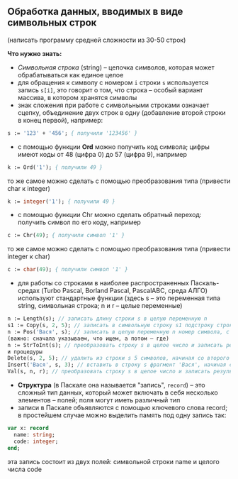 Обработка данных, вводимых в виде символьных строк 
--------------------------------------------------
(написать программу средней сложности из 30-50 строк)

**Что нужно знать:** 
* *Символьная строка* (string) – цепочка символов, которая может обрабатываться как единое целое 
* для обращения к символу с номером ```i``` строки ```s``` используется запись ```s[i]```, это говорит о том, 
что строка – особый вариант массива, в котором хранятся символы 
* знак сложения при работе с символьными строками означает сцепку, 
объединение двух строк в одну (добавление второй строки в конец первой), например:
```pascal
s := '123' + '456'; { получили '123456' }
```
* с помощью функции **Ord** можно получить код символа; цифры имеют коды от 48 (цифра 0) до 57 (цифра 9), например
```pascal
k := Ord('1'); { получили 49 } 
```
то же самое можно сделать с помощью преобразования типа (привести char к integer)
```pascal
k := integer('1'); { получили 49 }
```
* с помощью функции Chr можно сделать обратный переход: получить символ по его коду, например 
```pascal
c := Chr(49); { получили символ '1' }
```
то же самое можно сделать с помощью преобразования типа (привести integer к char)
```pascal
c := char(49); { получили символ '1' }
 ```
* для работы со строками в наиболее распространенных Паскаль-средах (Turbo Pascal, Borland Pascal, PascalABC, среда АЛГО) используют стандартные функции (здесь s – это переменная типа string, символьная строка; n и r – целые переменные) 
```pascal
n := Length(s); // записать длину строки s в целую переменную n
s1 := Copy(s, 2, 5); // записать в символьную строку s1 подстроку строки s, которая начинается с символа с номером 2 и состоит из 5 символов (важно – не со 2-го по 5-ый символ!) 
n := Pos('Вася', s); // записать в целую переменную n номер символа, с которого в строке s начинается подстрока 'Вася' (если ее нет, в переменную n записывается 0); так же можно искать отдельные символы 
(важно: сначала указываем, что ищем, а потом – где) 
n := StrToInt(s); // преобразовать строку s в целое число и записать результат в переменную n (PascalABC, Delphi) 
и процедуры 
Delete(s, 2, 5); // удалить из строки s 5 символов, начиная со второго 
Insert('Вася', s, 3); // вставить в строку s фрагмент 'Вася', начиная с третьего символа (между 3-м и 4-м) 
Val(s, n, r); // преобразовать строку s в целое число и записать результат в переменную n; если при этом произошла ошибка, в переменной r будет ноль, если все нормально – ненулевое значение 
``` 
* **Структура** (в Паскале она называется "запись", ```record```) – это сложный тип данных, который может включать в себя несколько элементов – полей; поля могут иметь различный тип 
* записи в Паскале объявляются с помощью ключевого слова record; в простейшем случае можно выделить память под одну запись так:
```pascal
var x: record 
  name: string; 
  code: integer; 
end; 
```
эта запись состоит из двух полей: символьной строки name и целого числа code 
